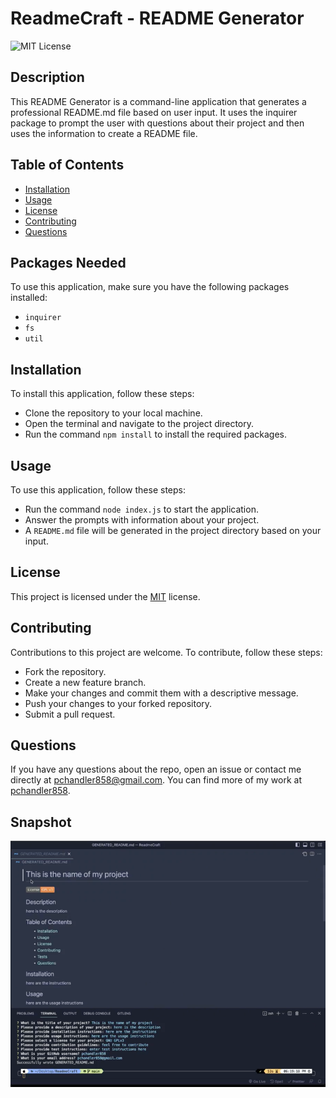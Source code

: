 # ReadmeCraft - README Generator

![MIT License](https://img.shields.io/badge/License-MIT-green.svg)

## Description

This README Generator is a command-line application that generates a professional README.md file based on user input. It uses the inquirer package to prompt the user with questions about their project and then uses the information to create a README file.

## Table of Contents

- [Installation](#installation)
- [Usage](#usage)
- [License](#license)
- [Contributing](#contributing)
- [Questions](#questions)

## Packages Needed

To use this application, make sure you have the following packages installed:

- `inquirer`
- `fs`
- `util`

## Installation

To install this application, follow these steps:

- Clone the repository to your local machine.
- Open the terminal and navigate to the project directory.
- Run the command `npm install` to install the required packages.

## Usage

To use this application, follow these steps:

- Run the command `node index.js` to start the application.
- Answer the prompts with information about your project.
- A `README.md` file will be generated in the project directory based on your input.

## License

This project is licensed under the [MIT](https://opensource.org/licenses/MIT) license.

## Contributing

Contributions to this project are welcome. To contribute, follow these steps:

- Fork the repository.
- Create a new feature branch.
- Make your changes and commit them with a descriptive message.
- Push your changes to your forked repository.
- Submit a pull request.

## Questions

If you have any questions about the repo, open an issue or contact me directly at pchandler858@gmail.com. You can find more of my work at [pchandler858](https://github.com/pchandler858).

## Snapshot

![](./assets/demo_screenshot.png)
